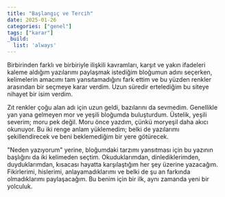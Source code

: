 ```yaml
---
title: "Başlangıç ve Tercih"
date: 2025-01-26
categories: ["genel"]
tags: ["karar"]
_build:
  list: 'always'
---
```


Birbirinden farklı ve birbiriyle ilişkili kavramları, karşıt ve yakın ifadeleri kaleme aldığım yazılarımı paylaşmak istediğim bloğumun adını seçerken, kelimelerin amacımı tam yansıtamadığını fark ettim ve bu yüzden renkler arasından bir seçmeye karar verdim. Uzun süredir ertelediğim bu siteye nihayet bir isim verdim.

Zıt renkler çoğu alan adı için uzun geldi, bazılarını da sevmedim. Genellikle yan yana gelmeyen mor ve yeşili bloğumda buluşturdum. Üstelik, yeşili severim; moru pek değil. Moru önce yazdım, çünkü moryeşil daha akıcı okunuyor. Bu iki renge anlam yüklemedim; belki de yazılarımı şekillendirecek ve beni beklemediğim bir yere götürecek. 

"Neden yazıyorum" yerine, bloğumdaki tarzımı yansıtması için bu yazının başlığını da iki kelimeden seçtim. Okuduklarımdan, dinlediklerimden, duyduklarımdan, kısacası hayatta karşılaştığım her şey üzerine yazacağım. Fikirlerimi, hislerimi, anlayamadıklarımı ve belki de şu an farkında olmadıklarımı paylaşacağım. Bu benim için bir ilk, aynı zamanda yeni bir yolculuk. 